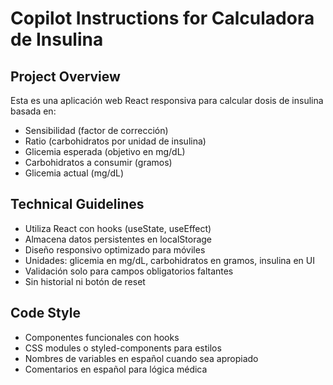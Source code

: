 # Copilot Instructions for Calculadora de Insulina

<!-- Use this file to provide workspace-specific custom instructions to Copilot. For more details, visit https://code.visualstudio.com/docs/copilot/copilot-customization#_use-a-githubcopilotinstructionsmd-file -->

## Project Overview
Esta es una aplicación web React responsiva para calcular dosis de insulina basada en:
- Sensibilidad (factor de corrección)
- Ratio (carbohidratos por unidad de insulina)
- Glicemia esperada (objetivo en mg/dL)
- Carbohidratos a consumir (gramos)
- Glicemia actual (mg/dL)

## Technical Guidelines
- Utiliza React con hooks (useState, useEffect)
- Almacena datos persistentes en localStorage
- Diseño responsivo optimizado para móviles
- Unidades: glicemia en mg/dL, carbohidratos en gramos, insulina en UI
- Validación solo para campos obligatorios faltantes
- Sin historial ni botón de reset

## Code Style
- Componentes funcionales con hooks
- CSS modules o styled-components para estilos
- Nombres de variables en español cuando sea apropiado
- Comentarios en español para lógica médica
